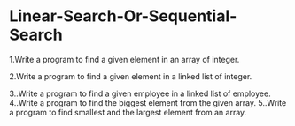 # Linear-Search-Or-Sequential-Search

<p>1.Write a program to find a given element in an array of integer.</p>
<p>2.Write a program to find a given element in a linked list of integer.</p>
3..Write a program to find a given employee in a linked list of employee.
4..Write a program to find the biggest element from the given array.
5..Write a program to find smallest and the largest element from an array.
